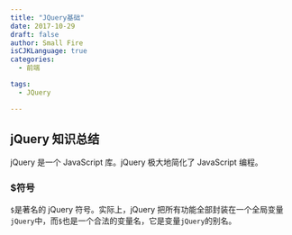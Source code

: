 ```yaml
---
title: "JQuery基础"
date: 2017-10-29
draft: false
author: Small Fire
isCJKLanguage: true
categories: 
  - 前端

tags: 
  - JQuery

---
```


## jQuery 知识总结

jQuery 是一个 JavaScript 库。jQuery 极大地简化了 JavaScript 编程。



### $符号

`$`是著名的 jQuery 符号。实际上，jQuery 把所有功能全部封装在一个全局变量`jQuery`中，而`$`也是一个合法的变量名，它是变量`jQuery`的别名。